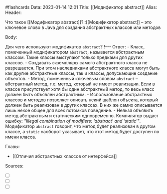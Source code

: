 #flashcards
Data: 2023-01-14 12:01
Title: [[Модификатор abstract]]
Alias:
Header:

Что такое [[Модификатор abstract]]?::[[Модификатор abstract]] – это ключевое слово в Java для создания абстрактных классов или методов
<!--SR:!2023-11-03,10,670-->


Body:

Для чего используют модификатор `abstract`?
!---
Ответ:
	- Класс, помеченный модификатором `abstract`, называется абстрактным классом. Такие классы выступают только предками для других классов.
	- Создавать экземпляры самого абстрактного класса не разрешается. При этом наследниками абстрактного класса могут быть как другие абстрактные классы, так и классы, допускающие создание объектов.
	- Метод, помеченный ключевым словом `abstract` – абстрактный метод, т.е. метод, который не имеет реализации. Если в классе присутствует хотя бы один абстрактный метод, то весь класс должен быть объявлен абстрактным.
	- Использование абстрактных классов и методов позволяет описать некий шаблон объекта, который должен быть реализован в других классах. В них же самих описывается лишь некое общее для всех потомков поведение.
	- Нельзя объявить метод абстрактным и статическим одновременно. Компилятор выдаст ошибку: _"Illegal combination of modifiers: ‘abstract’ and ‘static’"_. Модификатор `abstract` говорит, что метод будет реализован в другом классе, а `static` наоборот указывает, что этот метод будет доступен по имени класса.
<!--SR:!2023-11-03,10,650-->




Главы:
- [[Отличия абстрактных классов от интерфейса]]


Sources:
- [ ] []()
- [ ] []()
- [ ] []()
